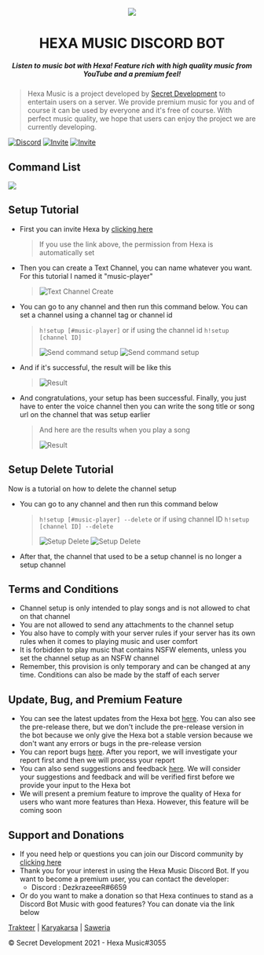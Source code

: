 <p align="center"><img src="https://media.discordapp.net/attachments/778575261704781844/840859684940283904/ava.png?width=150&height=150"/></p>
<h1 align="center">HEXA MUSIC DISCORD BOT</h1>
<h5 align="center">Listen to music bot with Hexa! Feature rich with high quality music from YouTube and a premium feel!</h5>

> Hexa Music is a project developed by [Secret Development](https://www.secretdev.tech) to entertain users on a server. We provide premium music for you and of course it can be used by everyone and it's free of course. With perfect music quality, we hope that users can enjoy the project we are currently developing.
>
<p> 
<a href="https://dsc.gg/secretdev" target="_blank"><img alt="Discord" src="https://img.shields.io/discord/733684454027034685?color=%237289da&label=Discord&logo=Discord&logoColor=%23FFFFFF" /></a>
<a href="https://discord.com/oauth2/authorize?client_id=742740692773896225&permissions=8&scope=bot" target="_blank"><img alt="Invite" src="https://img.shields.io/static/v1?label=Invite%20Me&message=Hexa%20Music%233055&logo=discord&color=7289da&logoColor=ffffff" /></a>
<a href="https://discord.com/oauth2/authorize?client_id=742740692773896225&permissions=8&scope=bot" target="_blank"><img alt="Invite" src="https://img.shields.io/static/v1?label=%7F&message=Javascript&logo=javascript&color=7289da&logoColor=ffffff" /></a>
</p>  

<h2>Command List</h2>
<img src="https://media.discordapp.net/attachments/778575261704781844/840828225122729994/unknown.png?width=237&height=150"/>

<h2>Setup Tutorial</h2>

- First you can invite Hexa by [clicking here](https://discord.com/oauth2/authorize?client_id=742740692773896225&permissions=8&scope=bot)
  > If you use the link above, the permission from Hexa is automatically set
- Then you can create a Text Channel, you can name whatever you want. For this tutorial I named it "music-player"
  > ![Text Channel Create](https://media.discordapp.net/attachments/778575261704781844/840833583244640286/unknown.png?width=194&height=281) 
- You can go to any channel and then run this command below. You can set a channel using a channel tag or channel id
  > ``h!setup [#music-player]`` or if using the channel id ``h!setup [channel ID]``
  > 
  > ![Send command setup](https://media.discordapp.net/attachments/778575261704781844/840836157125689354/unknown.png?width=312&height=52)
  > ![Send command setup](https://media.discordapp.net/attachments/778575261704781844/840837172587790346/unknown.png?width=312&height=52)
- And if it's successful, the result will be like this
  > ![Result](https://media.discordapp.net/attachments/778575261704781844/840839258575077416/unknown.png?width=431&height=473)
- And congratulations, your setup has been successful. Finally, you just have to enter the voice channel then you can write the song title or song url on the channel that was setup earlier
  > And here are the results when you play a song
  > 
  > ![Result](https://media.discordapp.net/attachments/778575261704781844/840840002199355422/unknown.png?width=435&height=473)

<h2>Setup Delete Tutorial</h2>
<p>Now is a tutorial on how to delete the channel setup</p>

- You can go to any channel and then run this command below
  > ``h!setup [#music-player] --delete`` or if using channel ID ``h!setup [channel ID] --delete``
  > 
  > ![Setup Delete](https://media.discordapp.net/attachments/778575261704781844/840843305671458826/unknown.png?width=302&height=56)
  > ![Setup Delete](https://media.discordapp.net/attachments/778575261704781844/840843395592618035/unknown.png?width=302&height=56)
- After that, the channel that used to be a setup channel is no longer a setup channel

<h2>Terms and Conditions</h2>

- Channel setup is only intended to play songs and is not allowed to chat on that channel
- You are not allowed to send any attachments to the channel setup
- You also have to comply with your server rules if your server has its own rules when it comes to playing music and user comfort
- It is forbidden to play music that contains NSFW elements, unless you set the channel setup as an NSFW channel
- Remember, this provision is only temporary and can be changed at any time. Conditions can also be made by the staff of each server

<h2>Update, Bug, and Premium Feature</h2>

- You can see the latest updates from the Hexa bot [here](https://github.com/secretDevelopment17/hexabot-music/releases/). You can also see the pre-release there, but we don't include the pre-release version in the bot because we only give the Hexa bot a stable version because we don't want any errors or bugs in the pre-release version
- You can report bugs [here](https://github.com/secretDevelopment17/hexabot-music/issues/new/choose). After you report, we will investigate your report first and then we will process your report
- You can also send suggestions and feedback [here](https://github.com/secretDevelopment17/hexabot-music/issues/new/choose). We will consider your suggestions and feedback and will be verified first before we provide your input to the Hexa bot
- We will present a premium feature to improve the quality of Hexa for users who want more features than Hexa. However, this feature will be coming soon

<h2>Support and Donations</h2>

- If you need help or questions you can join our Discord community by [clicking here](https://dsc.gg/secretdev)
- Thank you for your interest in using the Hexa Music Discord Bot. If you want to become a premium user, you can contact the developer:
  - Discord : DezkrazeeeR#6659
- Or do you want to make a donation so that Hexa continues to stand as a Discord Bot Music with good features? You can donate via the link below

<p><a href="https://trakteer.id/dezkrazzer"/>Trakteer</a> | <a href="https://karyakarsa.com/secretdevelopment"/>Karyakarsa</a> | <a href="https://saweria.co/Dezkrazzer"/>Saweria</a></p>

<h10>© Secret Development 2021 - Hexa Music#3055</h10>
